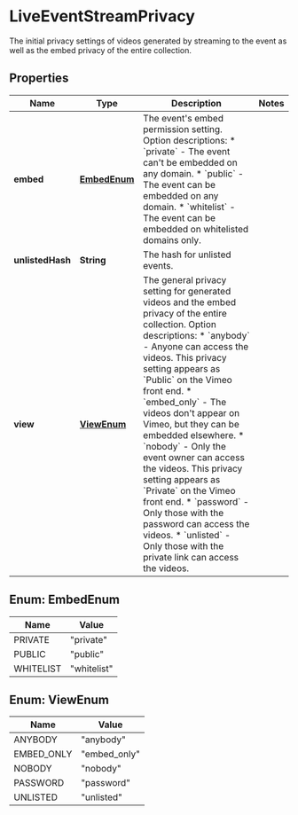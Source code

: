 

# LiveEventStreamPrivacy

The initial privacy settings of videos generated by streaming to the event as well as the embed privacy of the entire collection.

## Properties

| Name | Type | Description | Notes |
|------------ | ------------- | ------------- | -------------|
|**embed** | [**EmbedEnum**](#EmbedEnum) | The event&#39;s embed permission setting.  Option descriptions:  * &#x60;private&#x60; - The event can&#39;t be embedded on any domain.  * &#x60;public&#x60; - The event can be embedded on any domain.  * &#x60;whitelist&#x60; - The event can be embedded on whitelisted domains only.  |  |
|**unlistedHash** | **String** | The hash for unlisted events. |  |
|**view** | [**ViewEnum**](#ViewEnum) | The general privacy setting for generated videos and the embed privacy of the entire collection.  Option descriptions:  * &#x60;anybody&#x60; - Anyone can access the videos. This privacy setting appears as &#x60;Public&#x60; on the Vimeo front end.  * &#x60;embed_only&#x60; - The videos don&#39;t appear on Vimeo, but they can be embedded elsewhere.  * &#x60;nobody&#x60; - Only the event owner can access the videos. This privacy setting appears as &#x60;Private&#x60; on the Vimeo front end.  * &#x60;password&#x60; - Only those with the password can access the videos.  * &#x60;unlisted&#x60; - Only those with the private link can access the videos.  |  |



## Enum: EmbedEnum

| Name | Value |
|---- | -----|
| PRIVATE | &quot;private&quot; |
| PUBLIC | &quot;public&quot; |
| WHITELIST | &quot;whitelist&quot; |



## Enum: ViewEnum

| Name | Value |
|---- | -----|
| ANYBODY | &quot;anybody&quot; |
| EMBED_ONLY | &quot;embed_only&quot; |
| NOBODY | &quot;nobody&quot; |
| PASSWORD | &quot;password&quot; |
| UNLISTED | &quot;unlisted&quot; |



